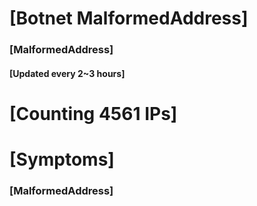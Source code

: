 # [Botnet MalformedAddress]
### [MalformedAddress]
#### [Updated every 2~3 hours]

# [Counting 4561 IPs]

# [Symptoms] 
###   [MalformedAddress]

